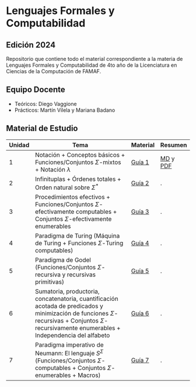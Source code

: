 # Lenguajes Formales y Computabilidad

## Edición 2024

Repositorio que contiene todo el material correspondiente a la materia de Lenguajes Formales y Computabilidad de 4to año de la Licenciatura en Ciencias de la Computación de FAMAF.


## Equipo Docente

- Teóricos: Diego Vaggione
- Prácticos:  Martín Vilela y Mariana Badano

## Material de Estudio

| Unidad | Tema | Material | Resumen |
|--------|------|----------| ------- |
| 1 | Notación + Conceptos básicos + Funciones/Conjuntos $\Sigma$-mixtos + Notación $\lambda$ | [Guía 1](https://github.com/helcsnewsxd/famaf-computer_science-formal_languages_and_computability/blob/main/clases/material/guia_1.pdf) | [MD](https://github.com/helcsnewsxd/famaf-computer_science-formal_languages_and_computability/blob/main/clases/resúmenes/guia_1.md) y [PDF](https://github.com/helcsnewsxd/famaf-computer_science-formal_languages_and_computability/blob/main/clases/resúmenes/guia_1.pdf) |
| 2 | Infinituplas + Órdenes totales + Orden natural sobre $\Sigma^*$ | [Guía 2](https://github.com/helcsnewsxd/famaf-computer_science-formal_languages_and_computability/blob/main/clases/material/guia_2.pdf) | . |
| 3 | Procedimientos efectivos + Funciones/Conjuntos $\Sigma$-efectivamente computables + Conjuntos $\Sigma$-efectivamente enumerables | [Guía 3](https://github.com/helcsnewsxd/famaf-computer_science-formal_languages_and_computability/blob/main/clases/material/guia_3.pdf) | . |
| 4 | Paradigma de Turing (Máquina de Turing + Funciones $\Sigma$-Turing computables)  | [Guía 4](https://github.com/helcsnewsxd/famaf-computer_science-formal_languages_and_computability/blob/main/clases/material/guia_4.pdf) | . |
| 5 | Paradigma de Godel (Funciones/Conjuntos $\Sigma$-recursiva y recursivas primitivas) | [Guía 5](https://github.com/helcsnewsxd/famaf-computer_science-formal_languages_and_computability/blob/main/clases/material/guia_5.pdf) | . |
| 6 | Sumatoria, productoria, concatenatoria, cuantificación acotada de predicados y minimización de funciones $\Sigma$-recursivas + Conjuntos $\Sigma$-recursivamente enumerables + Independencia del alfabeto | [Guía 6](https://github.com/helcsnewsxd/famaf-computer_science-formal_languages_and_computability/blob/main/clases/material/guia_6.pdf) | . |
| 7 | Paradigma imperativo de Neumann: El lenguaje $S^{\Sigma}$ (Funciones/Conjuntos $\Sigma$-computables + Conjuntos $\Sigma$-enumerables + Macros) | [Guía 7](https://github.com/helcsnewsxd/famaf-computer_science-formal_languages_and_computability/blob/main/clases/material/guia_7.pdf) | . |